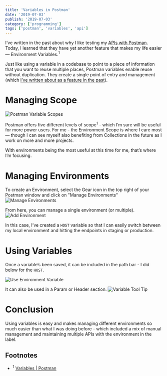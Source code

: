 ```yaml
---
title: 'Variables in Postman'
date: '2019-07-03'
publish: '2019-07-03'
category: ['programming']
tags: ['postman', 'variables', 'api']
---
```


I’ve written in the past about why I like testing my [APIs with Postman](testing-api-with-curl-and-postman). Today, I learned that they have yet another feature that makes my life easier — Environment Variables.<sup>1</sup>

Just like using a variable in a codebase to point to a piece of information that you want to reuse multiple places, Postman variables enable reuse without duplication. They create a single point of entry and management (which [I’ve written about as a feature in the past](array-intersection-in-psql/)).

# Managing Scope

![Postman Variable Scopes](https://res.cloudinary.com/scweiss1/image/upload/v1593195456/code-comments/postman-variables-scope_dbyhur.png)

Postman offers five different levels of scope<sup>1</sup> - which I’m sure will be useful for more power users. For me - the Environment Scope is where I care most — though I can see myself also benefiting from Collections in the future as I work on more and more projects.

With environments being the most useful at this time for me, that’s where I’m focusing.

# Managing Environments

To create an Environment, select the Gear icon in the top right of your Postman window and click on "Manage Environments"
![Manage Environments](https://res.cloudinary.com/scweiss1/image/upload/v1593195455/code-comments/manage-environments_msbtpt.png)

From here, you can manage a single environment (or multiple).
![Add Environment](https://res.cloudinary.com/scweiss1/image/upload/v1593195455/code-comments/add-environment-variable_usdtof.png)

In this case, I’ve created a `HOST` variable so that I can easily switch between my local environment and hitting the endpoints in staging or production.

# Using Variables

Once a variable’s been saved, it can be included in the path bar - I did below for the `HOST`.

![Use Environment Variable](https://res.cloudinary.com/scweiss1/image/upload/v1593195456/code-comments/use-environment-variable_gqkxrw.png)

It can also be used in a Param or Header section.
![Variable Tool Tip](https://res.cloudinary.com/scweiss1/image/upload/v1593195456/code-comments/variable-tool-tip_b0rvef.png)

# Conclusion

Using variables is easy and makes managing different environments so much easier than what I was doing before - which included a mix of manual management and maintaining multiple APIs with the environment in the label.

## Footnotes

-   <sup>1</sup> [Variables | Postman](https://learning.getpostman.com/docs/postman/environments_and_globals/variables/)
